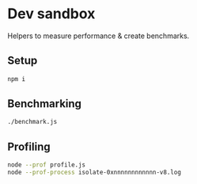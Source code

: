 # Dev sandbox

Helpers to measure performance & create benchmarks.


## Setup

```sh
npm i
```


## Benchmarking

```sh
./benchmark.js
```

## Profiling

```sh
node --prof profile.js
node --prof-process isolate-0xnnnnnnnnnnnn-v8.log
```
